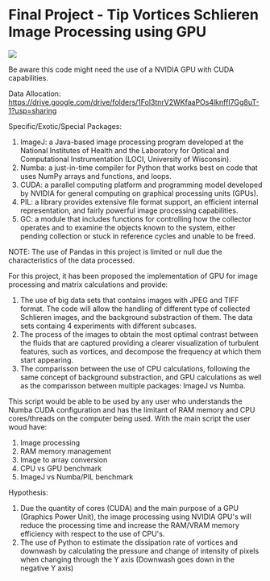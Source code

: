 # Final Project - Tip Vortices Schlieren Image Processing using GPU

![](M100P1_Butane0001.gif)

Be aware this code might need the use of a NVIDIA GPU with CUDA capabilities.

Data Allocation: https://drive.google.com/drive/folders/1Fol3tnrV2WKfaaPOs4lknffI7Gg8uT-1?usp=sharing

Specific/Exotic/Special Packages:

1. ImageJ: a Java-based image processing program developed at the National Institutes of Health and the Laboratory for Optical and Computational Instrumentation (LOCI, University of Wisconsin).
2. Numba: a just-in-time compiler for Python that works best on code that uses NumPy arrays and functions, and loops.
3. CUDA: a parallel computing platform and programming model developed by NVIDIA for general computing on graphical processing units (GPUs).
4. PIL: a library provides extensive file format support, an efficient internal representation, and fairly powerful image processing capabilities.
5. GC: a module that includes functions for controlling how the collector operates and to examine the objects known to the system, either pending collection or stuck in reference cycles and unable to be freed.

NOTE: The use of Pandas in this project is limited or null due the characteristics of the data processed.

For this project, it has been proposed the implementation of GPU for image processing and matrix calculations and provide:

1. The use of big data sets that contains images with JPEG and TIFF format. The code will allow the handling of different type of collected Schlieren images, and the background substraction of them. The data sets containg 4 experiments with different subcases.
2. The process of the images to obtain the most optimal contrast between the fluids that are captured providing a clearer visualization of turbulent features, such as vortices, and decompose the frequency at which them start appearing.
3. The comparisson between the use of CPU calculations, following the same concept of background substraction, and GPU calculations as well as the comparisson between multiple packages: ImageJ vs Numba.

This script would be able to be used by any user who understands the Numba CUDA configuration and has the limitant of RAM memory and CPU cores/threads on the computer being used. With the main script the user woud have:

1. Image processing
2. RAM memory management
3. Image to array conversion
4. CPU vs GPU benchmark
5. ImageJ vs Numba/PIL benchmark

Hypothesis:
1. Due the quantity of cores (CUDA) and the main purpose of a GPU (Graphics Power Unit), the image processing using NVIDIA GPU's will reduce the processing time and increase the RAM/VRAM memory efficiency with respect to the use of CPU's.
2. The use of Python to estimate the dissipation rate of vortices and downwash by calculating the pressure and change of intensity of pixels when changing through the Y axis (Downwash goes down in the negative Y axis)

